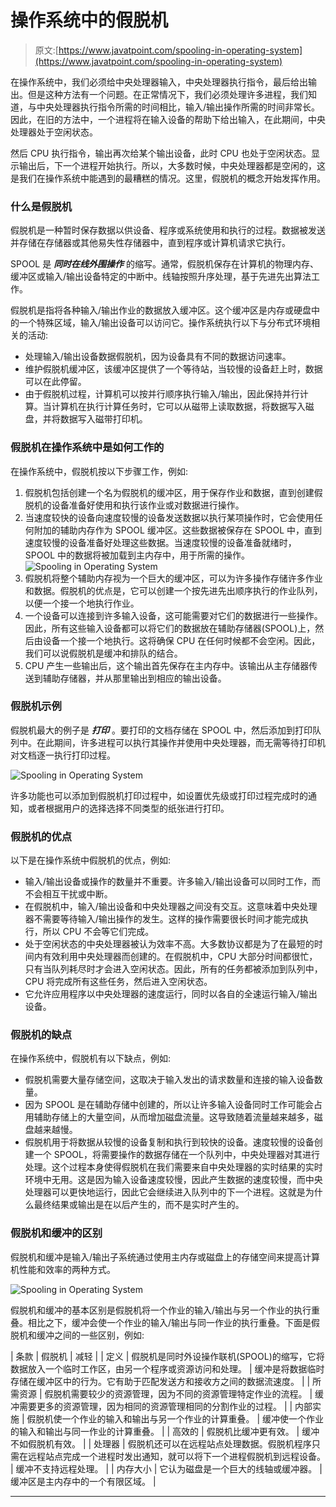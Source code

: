 # 操作系统中的假脱机

> 原文:[https://www.javatpoint.com/spooling-in-operating-system](https://www.javatpoint.com/spooling-in-operating-system)

在操作系统中，我们必须给中央处理器输入，中央处理器执行指令，最后给出输出。但是这种方法有一个问题。在正常情况下，我们必须处理许多进程，我们知道，与中央处理器执行指令所需的时间相比，输入/输出操作所需的时间非常长。因此，在旧的方法中，一个进程将在输入设备的帮助下给出输入，在此期间，中央处理器处于空闲状态。

然后 CPU 执行指令，输出再次给某个输出设备，此时 CPU 也处于空闲状态。显示输出后，下一个进程开始执行。所以，大多数时候，中央处理器都是空闲的，这是我们在操作系统中能遇到的最糟糕的情况。这里，假脱机的概念开始发挥作用。

### 什么是假脱机

假脱机是一种暂时保存数据以供设备、程序或系统使用和执行的过程。数据被发送并存储在存储器或其他易失性存储器中，直到程序或计算机请求它执行。

SPOOL 是 ***同时在线外围操作*** 的缩写。通常，假脱机保存在计算机的物理内存、缓冲区或输入/输出设备特定的中断中。线轴按照升序处理，基于先进先出算法工作。

假脱机是指将各种输入/输出作业的数据放入缓冲区。这个缓冲区是内存或硬盘中的一个特殊区域，输入/输出设备可以访问它。操作系统执行以下与分布式环境相关的活动:

*   处理输入/输出设备数据假脱机，因为设备具有不同的数据访问速率。
*   维护假脱机缓冲区，该缓冲区提供了一个等待站，当较慢的设备赶上时，数据可以在此停留。
*   由于假脱机过程，计算机可以按并行顺序执行输入/输出，因此保持并行计算。当计算机在执行计算任务时，它可以从磁带上读取数据，将数据写入磁盘，并将数据写入磁带打印机。

### 假脱机在操作系统中是如何工作的

在操作系统中，假脱机按以下步骤工作，例如:

1.  假脱机包括创建一个名为假脱机的缓冲区，用于保存作业和数据，直到创建假脱机的设备准备好使用和执行该作业或对数据进行操作。
2.  当速度较快的设备向速度较慢的设备发送数据以执行某项操作时，它会使用任何附加的辅助内存作为 SPOOL 缓冲区。这些数据被保存在 SPOOL 中，直到速度较慢的设备准备好处理这些数据。当速度较慢的设备准备就绪时，SPOOL 中的数据将被加载到主内存中，用于所需的操作。
    ![Spooling in Operating System](../Images/847c9610aa5bf7d9442db7d30bebcd8d.png)
3.  假脱机将整个辅助内存视为一个巨大的缓冲区，可以为许多操作存储许多作业和数据。假脱机的优点是，它可以创建一个按先进先出顺序执行的作业队列，以便一个接一个地执行作业。
4.  一个设备可以连接到许多输入设备，这可能需要对它们的数据进行一些操作。因此，所有这些输入设备都可以将它们的数据放在辅助存储器(SPOOL)上，然后由设备一个接一个地执行。这将确保 CPU 在任何时候都不会空闲。因此，我们可以说假脱机是缓冲和排队的结合。
5.  CPU 产生一些输出后，这个输出首先保存在主内存中。该输出从主存储器传送到辅助存储器，并从那里输出到相应的输出设备。

### 假脱机示例

假脱机最大的例子是 ***打印*** 。要打印的文档存储在 SPOOL 中，然后添加到打印队列中。在此期间，许多进程可以执行其操作并使用中央处理器，而无需等待打印机对文档逐一执行打印过程。

![Spooling in Operating System](../Images/54cca8860e82f2a2afff059aea8adc06.png)

许多功能也可以添加到假脱机打印过程中，如设置优先级或打印过程完成时的通知，或者根据用户的选择选择不同类型的纸张进行打印。

### 假脱机的优点

以下是在操作系统中假脱机的优点，例如:

*   输入/输出设备或操作的数量并不重要。许多输入/输出设备可以同时工作，而不会相互干扰或中断。
*   在假脱机中，输入/输出设备和中央处理器之间没有交互。这意味着中央处理器不需要等待输入/输出操作的发生。这样的操作需要很长时间才能完成执行，所以 CPU 不会等它们完成。
*   处于空闲状态的中央处理器被认为效率不高。大多数协议都是为了在最短的时间内有效利用中央处理器而创建的。在假脱机中，CPU 大部分时间都很忙，只有当队列耗尽时才会进入空闲状态。因此，所有的任务都被添加到队列中，CPU 将完成所有这些任务，然后进入空闲状态。
*   它允许应用程序以中央处理器的速度运行，同时以各自的全速运行输入/输出设备。

### 假脱机的缺点

在操作系统中，假脱机有以下缺点，例如:

*   假脱机需要大量存储空间，这取决于输入发出的请求数量和连接的输入设备数量。
*   因为 SPOOL 是在辅助存储中创建的，所以让许多输入设备同时工作可能会占用辅助存储上的大量空间，从而增加磁盘流量。这导致随着流量越来越多，磁盘越来越慢。
*   假脱机用于将数据从较慢的设备复制和执行到较快的设备。速度较慢的设备创建一个 SPOOL，将需要操作的数据存储在一个队列中，中央处理器对其进行处理。这个过程本身使得假脱机在我们需要来自中央处理器的实时结果的实时环境中无用。这是因为输入设备速度较慢，因此产生数据的速度较慢，而中央处理器可以更快地运行，因此它会继续进入队列中的下一个进程。这就是为什么最终结果或输出是在以后产生的，而不是实时产生的。

### 假脱机和缓冲的区别

假脱机和缓冲是输入/输出子系统通过使用主内存或磁盘上的存储空间来提高计算机性能和效率的两种方式。

![Spooling in Operating System](../Images/e4216673640b7fc2aac70500ca9e397c.png)

假脱机和缓冲的基本区别是假脱机将一个作业的输入/输出与另一个作业的执行重叠。相比之下，缓冲会使一个作业的输入/输出与同一作业的执行重叠。下面是假脱机和缓冲之间的一些区别，例如:

| 条款 | 假脱机 | 减轻 |
| 定义 | 假脱机是同时外设操作联机(SPOOL)的缩写，它将数据放入一个临时工作区，由另一个程序或资源访问和处理。 | 缓冲是将数据临时存储在缓冲区中的行为。它有助于匹配发送方和接收方之间的数据流速度。 |
| 所需资源 | 假脱机需要较少的资源管理，因为不同的资源管理特定作业的流程。 | 缓冲需要更多的资源管理，因为相同的资源管理相同的分割作业的过程。 |
| 内部实施 | 假脱机使一个作业的输入和输出与另一个作业的计算重叠。 | 缓冲使一个作业的输入和输出与同一作业的计算重叠。 |
| 高效的 | 假脱机比缓冲更有效。 | 缓冲不如假脱机有效。 |
| 处理器 | 假脱机还可以在远程站点处理数据。假脱机程序只需在远程站点完成一个进程时发出通知，就可以将下一个进程假脱机到远程设备。 | 缓冲不支持远程处理。 |
| 内存大小 | 它认为磁盘是一个巨大的线轴或缓冲器。 | 缓冲区是主内存中的一个有限区域。 |

* * *